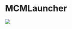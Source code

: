 # MCMLauncher

![](https://github.com/dennis6981/Minecraft-Multi-Launcher/raw/master/MCMLauncher.png)
